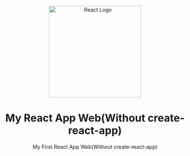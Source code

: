 <p align="center">
    <img src="https://i.postimg.cc/VLyK1mXM/react-logo.png" alt="React Logo" width="250" height="250">
    <h1 align="center">My React App Web(Without create-react-app)</h1>
    <p align="center">My First React App Web(Without create-react-app)</p>
</p>